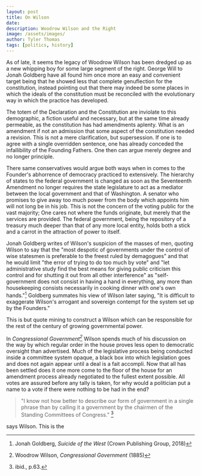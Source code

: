```yaml
---
layout: post
title: On Wilson
date: 
description: Woodrow Wilson and the Right
image: /assets/images/
author: Tyler Thomas
tags: [politics, history]
---
```


As of late, it seems the legacy of Woodrow Wilson has been dredged up as a new
whipping boy for some large segment of the right.  George Will to Jonah Goldberg
have all found him once more an easy and convenient target being that he showed
less that complete genuflection for the constitution, instead pointing out that
there may indeed be some places in which the ideals of the constitution must be
reconciled with the evolutionary way in which the practice has developed. 

The totem of the Declaration and the Constitution are inviolate to this
demographic, a fiction useful and necessary, but at the same time already
permeable, as the constitution has had amendments aplenty.  What is an amendment
if not an admission that some aspect of the constitution needed a
revision.  This is not a mere clarification, but supersession.  If one is to agree
with a single overridden sentence, one has already conceded the infallibility of
the Founding Fathers.  One then can argue merely degree and no longer principle. 

There same conservatives would argue both ways when in comes to the Founder's
abhorrence of democracy practiced to extensively.  The hierarchy of states to the
federal government is changed as soon as the Seventeenth Amendment no longer
requires the state legislature to act as a mediator between the local government
and that of Washington.  A senator who promises to give away too much power from
the body which appoints him will not long be in his job.  This is not the concern
of the voting public for the vast majority; One cares not where the funds
originate, but merely that the services are provided.  The federal government,
being the repository of a treasury much deeper than that of any more local
entity, holds both a stick and a carrot in the attraction of power to itself. 

Jonah Goldberg writes of Wilson's suspicion of the masses of men, quoting Wilson
to say that the "most despotic of governments under the control of wise
statesmen is preferable to the freest ruled by demagogues" and that he would
limit "the error of trying to do too much by vote" and "let administrative study
find the best means for giving public criticism this control and for shutting it
out from all other interference" as "self-government does not consist in having
a hand in everything, any more than housekeeping consists necessarily in cooking
dinner with one's own hands."[^1] Goldberg summates his view of Wilson later
saying, "It is difficult to exaggerate Wilson's arrogant and sovereign contempt for
 the system set up by the Founders." 

This is but quote mining to construct a Wilson which can be responsible for the
rest of the century of growing governmental power. 


<!-- Write here about governmental power as something which grew out of -->
<!-- structual necessity. -->

In *Congressional Government[^2]* Wilson spends much of his discussion on the
way by which regular order in the house proves less open to democratic oversight
than advertised.  Much of the legislative process being conducted inside a
committee system opaque, a black box into which legislation goes and does not
again appear until a deal is a fait accompli.  Now that all has been settled
does it one more come to the floor of the house for an amendment process already
negotiated to the fullest extent possible.  All votes are assured before any
tally is taken, for why would a politician put a name to a vote if there were
nothing to be had in the end?

> "I know not how better to describe our form of
> government in a single phrase than by calling it a government by the chairmen of
> the Standing Committees of Congress." [^3]

says Wilson. This is the 

[^1]: Jonah Goldberg, *Suicide of the West* (Crown Publishing Group, 2018)

[^2]: Woodrow Wilson, *Congressional Government* (1885)

[^3]: ibid., p.63.
